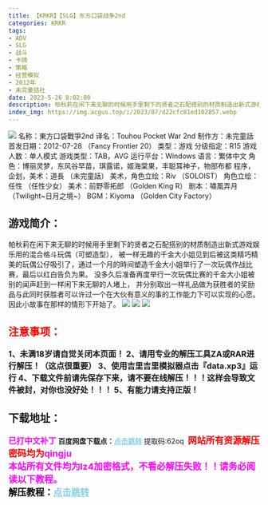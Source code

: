```yaml
---
title: 【KRKR】【SLG】东方口袋战争2nd
categories: KRKR
tags:
- ADV
- SLG
- 战斗
- 卡牌
- 策略
- 经营模拟
- 2012年
- 未完童話社
date: 2023-5-26 8:02:00
description: 帕秋莉在闲下来无聊的时候用手里剩下的贤者之石配搭别的材质制造出新式游戏娱乐用的混合格斗玩偶（可塑造型），被一样无趣的千金大小姐见到后被这类精巧精美的玩偶公仔吸引了，通过一个月的時间塑造千金大小姐举行了一次玩偶作战比赛，最后以红白告负为果。没多久后准备再度举行一次玩偶比赛的千金大小姐被别的闻声赶到一样闲下来无聊的人堵上，并分别取出一样礼品做为获胜者的奖励品与此同时获胜者可以许过一个在大伙有意义的事的工作能力下可以实现的心愿。因此小故事在那样的情形下开始了。
index_img: https://img.acgus.top/i/2023/07/d22cfc81ed102857.webp
---
```

![](https://img.acgus.top/i/2023/07/d22cfc81ed102857.webp)
名称：東方口袋戰爭2nd
译名：Touhou Pocket War 2nd
制作方：未完童話
首发日期：2012-07-28 （Fancy Frontier 20）
类型：游戏
分级指定：R15
游戏人数：单人模式
游戏类型：TAB，AVG
运行平台：Windows
语言：繁体中文
角色：博丽灵梦，东风谷早苗，琪露诺，姬海棠果，丰聪耳神子，物部布都
程序，企划，美术：道長 （未完童話）
美术，角色立绘：Riv （SOLOIST）
角色立绘：任性 （任性少女）
美术：前野零拓郎 （Golden King R）
剧本：嘯風弄月 （Twilight~日月之境~）
BGM：Kiyoma （Golden City Factory）

## 游戏简介：
帕秋莉在闲下来无聊的时候用手里剩下的贤者之石配搭别的材质制造出新式游戏娱乐用的混合格斗玩偶（可塑造型），
被一样无趣的千金大小姐见到后被这类精巧精美的玩偶公仔吸引了，通过一个月的時间塑造千金大小姐举行了一次玩偶作战比赛，最后以红白告负为果。
没多久后准备再度举行一次玩偶比赛的千金大小姐被别的闻声赶到一样闲下来无聊的人堵上，
并分别取出一样礼品做为获胜者的奖励品与此同时获胜者可以许过一个在大伙有意义的事的工作能力下可以实现的心愿。
因此小故事在那样的情形下开始了。
![](https://img.acgus.top/i/2023/07/14841a6811102903.webp)
![](https://img.acgus.top/i/2023/07/cf925b1610102900.webp)
![](https://img.acgus.top/i/2023/07/bca22fd05f102901.webp)





## <font color=#FF0000 >注意事项：</font>
<font size=3><b>1、未满18岁请自觉关闭本页面！
2、请用专业的解压工具ZA或RAR进行解压！（这点很重要）
3、使用吉里吉里模拟器点击『data.xp3』运行
4、下载文件前请先保存下来，请不要在线解压！！！这样会导致文件被封，对你也没好处！！！
5、有能力请支持正版！</b></font>

## 下载地址：
<font color=#FF00FF size=3><b>已打中文补丁</b></font>
<b>百度网盘下载点：</b><a href="https://pan.baidu.com/s/1QPJHeDfypcWMnStXsWvvOw?pwd=62oq" style="color: #87CEEB;"><b>点击跳转</b></a> 提取码:62oq
<a style="padding: 0" href="https://post.qingju.org/AD/"><img style="max-width:100%" src="https://img.acgus.top/i/2024/07/478f689b8021d8d499ab43d21acf137a.gif" alt=""></a>
<b><font color=#FF0000 size=4>网站所有资源解压密码均为</b></font><b><font color=#FF00FF size=4>qingju</font><font color=#FF0000 ></font></b><br><b><font color=#FF00FF size=4>本站所有文件均为lz4加密格式，不看必解压失败！！请务必阅读以下教程。</b></font><br><b><font color=#000 size=4>解压教程：</b><a href="https://post.qingju.org/tutorial/000/" style="color: #87CEEB;"><b>点击跳转</b></a>
